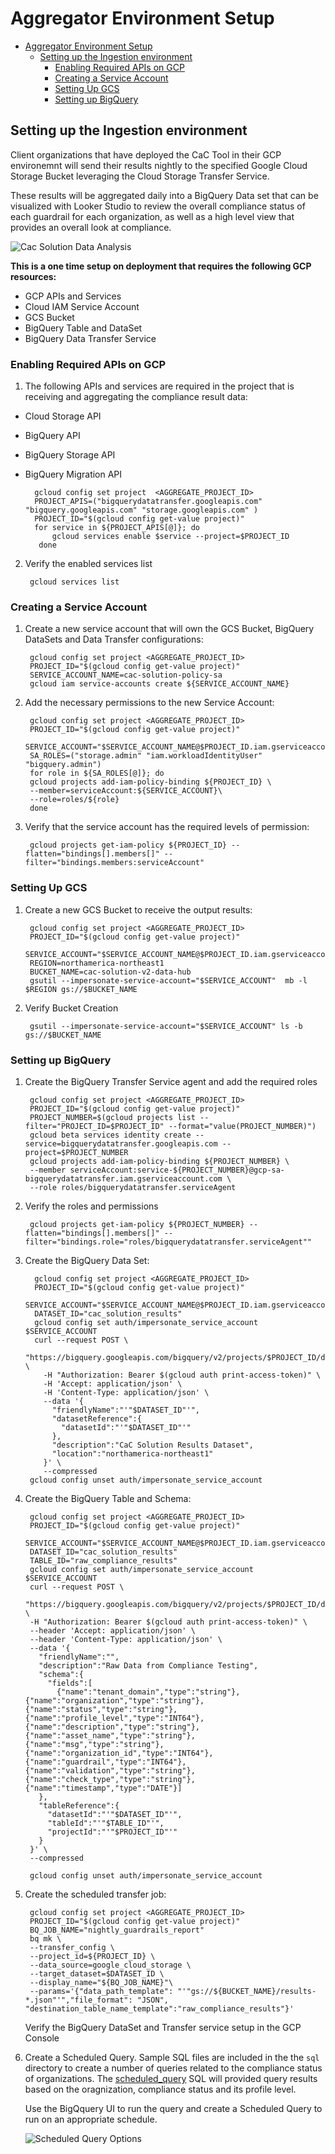 
# Aggregator Environment Setup

<!-- TOC start -->
- [Aggregator Environment Setup](#aggregator-environment-setup)
  - [Setting up the Ingestion environment](#setting-up-the-ingestion-environment)
    - [Enabling Required APIs on GCP](#enabling-required-apis-on-gcp)
    - [Creating a Service Account](#creating-a-service-account)
    - [Setting Up GCS](#setting-up-gcs)
    - [Setting up BigQuery](#setting-up-bigquery)
<!-- TOC end -->

## Setting up the Ingestion environment

Client organizations that have deployed the CaC Tool in their GCP environemnt will send their results nightly to the specified Google Cloud Storage Bucket leveraging the Cloud Storage Transfer Service.

These results will be aggregated daily into a BigQuery Data set that can be visualized with Looker Studio to review the overall compliance status of each guardrail for each organization, as well as a high level view that provides an overall look at compliance.

![Cac Solution Data Analysis](../../documentation/assets/architecture_diagrams/cac-Solution-Architecture-Data-Analysis.png)

**This is a one time setup on deployment that requires the following GCP resources:**

* GCP APIs and Services
* Cloud IAM Service Account
* GCS Bucket
* BigQuery Table and DataSet
* BigQuery Data Transfer Service

### Enabling Required APIs on GCP

1. The following APIs and services are required in the project that is receiving and aggregating the compliance result data:

* Cloud Storage API
* BigQuery API
* BigQuery Storage API
* BigQuery Migration API

        gcloud config set project  <AGGREGATE_PROJECT_ID>
        PROJECT_APIS=("bigquerydatatransfer.googleapis.com" "bigquery.googleapis.com" "storage.googleapis.com" )       
        PROJECT_ID="$(gcloud config get-value project)"
        for service in ${PROJECT_APIS[@]}; do
            gcloud services enable $service --project=$PROJECT_ID
         done

2. Verify the enabled services list

        gcloud services list

### Creating a Service Account

1. Create a new service account that will own the GCS Bucket, BigQuery DataSets and Data Transfer configurations:

        gcloud config set project <AGGREGATE_PROJECT_ID>
        PROJECT_ID="$(gcloud config get-value project)"
        SERVICE_ACCOUNT_NAME=cac-solution-policy-sa
        gcloud iam service-accounts create ${SERVICE_ACCOUNT_NAME}

2. Add the necessary permissions to the new Service Account:

        gcloud config set project <AGGREGATE_PROJECT_ID>
        PROJECT_ID="$(gcloud config get-value project)"
        SERVICE_ACCOUNT="$SERVICE_ACCOUNT_NAME@$PROJECT_ID.iam.gserviceaccount.com"
        SA_ROLES=("storage.admin" "iam.workloadIdentityUser" "bigquery.admin")
        for role in ${SA_ROLES[@]}; do 
        gcloud projects add-iam-policy-binding ${PROJECT_ID} \
        --member=serviceAccount:${SERVICE_ACCOUNT}\
        --role=roles/${role}
        done

3. Verify that the service account has the required levels of permission:

        gcloud projects get-iam-policy ${PROJECT_ID} --flatten="bindings[].members[]" --filter="bindings.members:serviceAccount"

### Setting Up GCS

1. Create a new GCS Bucket to receive the output results:

        gcloud config set project <AGGREGATE_PROJECT_ID>
        PROJECT_ID="$(gcloud config get-value project)"
        SERVICE_ACCOUNT="$SERVICE_ACCOUNT_NAME@$PROJECT_ID.iam.gserviceaccount.com"
        REGION=northamerica-northeast1
        BUCKET_NAME=cac-solution-v2-data-hub
        gsutil --impersonate-service-account="$SERVICE_ACCOUNT"  mb -l $REGION gs://$BUCKET_NAME

2. Verify Bucket Creation

        gsutil --impersonate-service-account="$SERVICE_ACCOUNT" ls -b gs://$BUCKET_NAME

### Setting up BigQuery

1. Create the BigQuery Transfer Service agent and add the required roles

        gcloud config set project <AGGREGATE_PROJECT_ID>
        PROJECT_ID="$(gcloud config get-value project)"
        PROJECT_NUMBER=$(gcloud projects list --filter="PROJECT_ID=$PROJECT_ID" --format="value(PROJECT_NUMBER)")
        gcloud beta services identity create --service=bigquerydatatransfer.googleapis.com --project=$PROJECT_NUMBER
        gcloud projects add-iam-policy-binding ${PROJECT_NUMBER} \
        --member serviceAccount:service-${PROJECT_NUMBER}@gcp-sa-bigquerydatatransfer.iam.gserviceaccount.com \
        --role roles/bigquerydatatransfer.serviceAgent

2. Verify the roles and permissions

        gcloud projects get-iam-policy ${PROJECT_NUMBER} --flatten="bindings[].members[]" --filter="bindings.role="roles/bigquerydatatransfer.serviceAgent""

3. Create the BigQuery Data Set:

         gcloud config set project <AGGREGATE_PROJECT_ID>
         PROJECT_ID="$(gcloud config get-value project)"
         SERVICE_ACCOUNT="$SERVICE_ACCOUNT_NAME@$PROJECT_ID.iam.gserviceaccount.com"
         DATASET_ID="cac_solution_results"
         gcloud config set auth/impersonate_service_account $SERVICE_ACCOUNT
         curl --request POST \
           "https://bigquery.googleapis.com/bigquery/v2/projects/$PROJECT_ID/datasets" \
           -H "Authorization: Bearer $(gcloud auth print-access-token)" \
           -H 'Accept: application/json' \
           -H 'Content-Type: application/json' \
           --data '{
             "friendlyName":"'"$DATASET_ID"'",
             "datasetReference":{
               "datasetId":"'"$DATASET_ID"'"
             },
             "description":"CaC Solution Results Dataset",
             "location":"northamerica-northeast1"
           }' \
           --compressed
        gcloud config unset auth/impersonate_service_account

4. Create the BigQuery Table and Schema:

        gcloud config set project <AGGREGATE_PROJECT_ID>
        PROJECT_ID="$(gcloud config get-value project)"
        SERVICE_ACCOUNT="$SERVICE_ACCOUNT_NAME@$PROJECT_ID.iam.gserviceaccount.com"
        DATASET_ID="cac_solution_results"
        TABLE_ID="raw_compliance_results"
        gcloud config set auth/impersonate_service_account $SERVICE_ACCOUNT
        curl --request POST \
        "https://bigquery.googleapis.com/bigquery/v2/projects/$PROJECT_ID/datasets/$DATASET_ID/tables" \
        -H "Authorization: Bearer $(gcloud auth print-access-token)" \
        --header 'Accept: application/json' \
        --header 'Content-Type: application/json' \
        --data '{
          "friendlyName":"",
          "description":"Raw Data from Compliance Testing",
          "schema":{
            "fields":[
              {"name":"tenant_domain","type":"string"},{"name":"organization","type":"string"},{"name":"status","type":"string"},{"name":"profile_level","type":"INT64"},{"name":"description","type":"string"},{"name":"asset_name","type":"string"},{"name":"msg","type":"string"},{"name":"organization_id","type":"INT64"},{"name":"guardrail","type":"INT64"},{"name":"validation","type":"string"},{"name":"check_type","type":"string"},{"name":"timestamp","type":"DATE"}]
          },
          "tableReference":{
            "datasetId":"'"$DATASET_ID"'",
            "tableId":"'"$TABLE_ID"'",
            "projectId":"'"$PROJECT_ID"'"
          }
        }' \
        --compressed

        gcloud config unset auth/impersonate_service_account

5. Create the scheduled transfer job:

        gcloud config set project <AGGREGATE_PROJECT_ID>
        PROJECT_ID="$(gcloud config get-value project)"
        BQ_JOB_NAME="nightly_guardrails_report"
        bq mk \
        --transfer_config \
        --project_id=${PROJECT_ID} \
        --data_source=google_cloud_storage \
        --target_dataset=$DATASET_ID \
        --display_name="${BQ_JOB_NAME}"\
        --params='{"data_path_template": "'"gs://${BUCKET_NAME}/results-*.json"'","file_format": "JSON", "destination_table_name_template":"raw_compliance_results"}'
  
   Verify the BigQuery DataSet and Transfer service setup in the GCP Console

6. Create a Scheduled Query. Sample SQL files are included in the the `sql` directory to create a number of queries related to the compliance status of organizations. The [scheduled_query](../../install_scripts/aggregator/sql/scheduled_query.sql) SQL will provided query results based on the oragnization, compliance status and its profile level.

    Use the BigQquery UI to run the query and create a Scheduled Query to run on an appropriate schedule.

    ![Scheduled Query Options](../../documentation/assets/biquery/scheduled_query_2.png)
